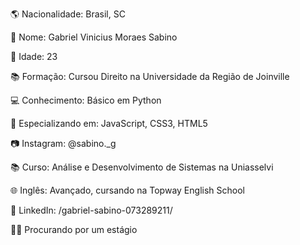 🌎 Nacionalidade: Brasil, SC

👤 Nome: Gabriel Vinicius Moraes Sabino

🎂 Idade: 23

📚 Formação: Cursou Direito na Universidade da Região de Joinville

💻 Conhecimento: Básico em Python

🚀 Especializando em: JavaScript, CSS3, HTML5

📷 Instagram: @sabino._g

📚 Curso: Análise e Desenvolvimento de Sistemas na Uniasselvi

🌐 Inglês: Avançado, cursando na Topway English School

🔗 LinkedIn: /gabriel-sabino-073289211/

👨‍💻 Procurando por um estágio
